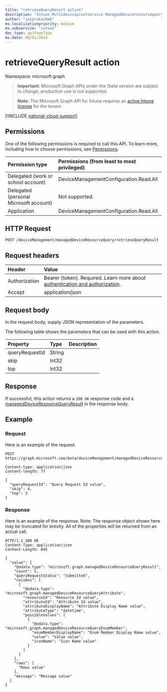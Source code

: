 ```yaml
---
title: "retrieveQueryResult action"
description: "Intune Multidevicepivotservice Manageddeviceresourcequery Retrievequeryresult Api ."
author: "jaiprakashmb"
ms.localizationpriority: medium
ms.subservice: "intune"
doc_type: apiPageType
ms.date: 08/01/2024
---
```


# retrieveQueryResult action

Namespace: microsoft.graph

> **Important:** Microsoft Graph APIs under the /beta version are subject to change; production use is not supported.

> **Note:** The Microsoft Graph API for Intune requires an [active Intune license](https://go.microsoft.com/fwlink/?linkid=839381) for the tenant.



[!INCLUDE [national-cloud-support](../../includes/all-clouds.md)]

## Permissions
One of the following permissions is required to call this API. To learn more, including how to choose permissions, see [Permissions](/graph/permissions-reference).

|Permission type|Permissions (from least to most privileged)|
|:---|:---|
|Delegated (work or school account)|DeviceManagementConfiguration.Read.All|
|Delegated (personal Microsoft account)|Not supported.|
|Application|DeviceManagementConfiguration.Read.All|

## HTTP Request
<!-- {
  "blockType": "ignored"
}
-->
``` http
POST /deviceManagement/managedDeviceResourceQuery/retrieveQueryResult
```

## Request headers
|Header|Value|
|:---|:---|
|Authorization|Bearer {token}. Required. Learn more about [authentication and authorization](/graph/auth/auth-concepts).|
|Accept|application/json|

## Request body
In the request body, supply JSON representation of the parameters.

The following table shows the parameters that can be used with this action.

|Property|Type|Description|
|:---|:---|:---|
|queryRequestId|String||
|skip|Int32||
|top|Int32||



## Response
If successful, this action returns a `200 OK` response code and a [managedDeviceResourceQueryResult](../resources/intune-multidevicepivotservice-manageddeviceresourcequeryresult.md) in the response body.

## Example

### Request
Here is an example of the request.
``` http
POST https://graph.microsoft.com/beta/deviceManagement/managedDeviceResourceQuery/retrieveQueryResult

Content-type: application/json
Content-length: 77

{
  "queryRequestId": "Query Request Id value",
  "skip": 4,
  "top": 3
}
```

### Response
Here is an example of the response. Note: The response object shown here may be truncated for brevity. All of the properties will be returned from an actual call.
``` http
HTTP/1.1 200 OK
Content-Type: application/json
Content-Length: 845

{
  "value": {
    "@odata.type": "microsoft.graph.managedDeviceResourceQueryResult",
    "count": 5,
    "queryRequestStatus": "submitted",
    "columns": [
      {
        "@odata.type": "microsoft.graph.managedDeviceResourceQueryAttribute",
        "resourceId": "Resource Id value",
        "attributeId": "Attribute Id value",
        "attributeDisplayName": "Attribute Display Name value",
        "attributeType": "datetime",
        "possibleValues": [
          {
            "@odata.type": "microsoft.graph.managedDeviceResourceQueryEnumMember",
            "enumMemberDisplayName": "Enum Member Display Name value",
            "value": "Value value",
            "iconName": "Icon Name value"
          }
        ]
      }
    ],
    "rows": [
      "Rows value"
    ],
    "message": "Message value"
  }
}
```
